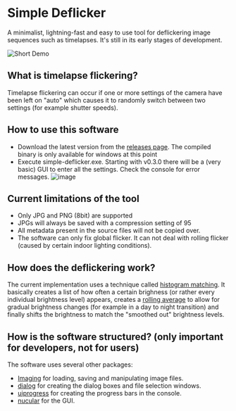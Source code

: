 # Simple Deflicker
A minimalist, lightning-fast and easy to use tool for deflickering image sequences such as timelapses.
It's still in its early stages of development.

![Short Demo](demo_church.gif)

## What is timelapse flickering?
Timelapse flickering can occur if one or more settings of the camera have been left on "auto" which causes it to randomly switch between two settings (for example shutter speeds).

## How to use this software
* Download the latest version from the [releases page](https://github.com/StruffelProductions/simple-deflicker/releases). The compiled binary is only available for windows at this point
* Execute simple-deflicker.exe. Starting with v0.3.0 there will be a (very basic) GUI to enter all the settings. Check the console for error messages.
![image](https://user-images.githubusercontent.com/31403260/115123359-f2bbe400-9fbc-11eb-84d7-29615c5030fb.png)


## Current limitations of the tool
* Only JPG and PNG (8bit) are supported
* JPGs will always be saved with a compression setting of 95
* All metadata present in the source files will not be copied over.
* The software can only fix global flicker. It can not deal with rolling flicker (caused by certain indoor lighting conditions).

## How does the deflickering work?
The current implementation uses a technique called [histogram matching](https://en.wikipedia.org/wiki/Histogram_matching). It basically creates a list of how often a certain brighness (or rather every individual brightness level) appears, creates a [rolling average](https://en.wikipedia.org/wiki/Moving_average) to allow for gradual brightness changes (for example in a day to night transition) and finally shifts the brightness to match the "smoothed out" brightness levels.

## How is the software structured? (only important for developers, not for users)
The software uses several other packages:
* [Imaging](https://github.com/disintegration/imaging) for loading, saving and manipulating image files.
* [dialog](https://github.com/sqweek/dialog) for creating the dialog boxes and file selection windows.
* [uiprogress](https://github.com/gosuri/uiprogress) for creating the progress bars in the console.
* [nucular](https://github.com/aarzilli/nucular) for the GUI.

